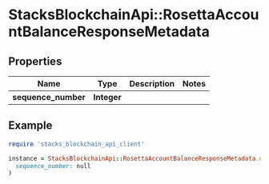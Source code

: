 # StacksBlockchainApi::RosettaAccountBalanceResponseMetadata

## Properties

| Name | Type | Description | Notes |
| ---- | ---- | ----------- | ----- |
| **sequence_number** | **Integer** |  |  |

## Example

```ruby
require 'stacks_blockchain_api_client'

instance = StacksBlockchainApi::RosettaAccountBalanceResponseMetadata.new(
  sequence_number: null
)
```

